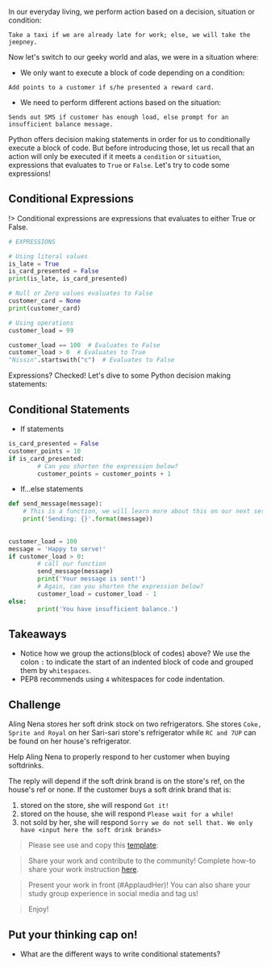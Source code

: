 In our everyday living, we perform action based on a decision, situation or condition:
```shell
Take a taxi if we are already late for work; else, we will take the jeepney.
```

Now let's switch to our geeky world and alas, we were in a situation where:
* We only want to execute a block of code depending on a condition:
```shell
Add points to a customer if s/he presented a reward card.
```

* We need to perform different actions based on the situation:
```shell
Sends out SMS if customer has enough load, else prompt for an insufficient balance message.
```

Python offers decision making statements in order for us to conditionally execute a block of code. But before introducing those, let us recall that an action will only be executed if it meets a `condition` or `situation`, expressions that evaluates to `True` or `False`. Let's try to code some expressions!

## Conditional Expressions

!> Conditional expressions are expressions that evaluates to either True or False.

```python
# EXPRESSIONS

# Using literal values
is_late = True
is_card_presented = False
print(is_late, is_card_presented)

# Null or Zero values evaluates to False
customer_card = None
print(customer_card)

# Using operations
customer_load = 99

customer_load == 100  # Evaluates to False
customer_load > 0  # Evaluates to True
"Nissin".startswith("c")  # Evaluates to False
```

Expressions? Checked! Let's dive to some Python decision making statements:

## Conditional Statements

* If statements

```python
is_card_presented = False
customer_points = 10
if is_card_presented:
        # Can you shorten the expression below?
        customer_points = customer_points + 1
```

* If...else statements

```python
def send_message(message):
    # This is a function, we will learn more about this on our next session!
    print('Sending: {}'.format(message))
    
    
customer_load = 100
message = 'Happy to serve!'
if customer_load > 0:
        # call our function
        send_message(message)
        print('Your message is sent!')
        # Again, can you shorten the expression below?
        customer_load = customer_load - 1
else:
        print('You have insufficient balance.')
```


## Takeaways
* Notice how we group the actions(block of codes) above? We use the colon `:` to indicate the start of an indented block of code and grouped them by `whitespaces`.
* PEP8 recommends using `4` whitespaces for code indentation.


## Challenge
Aling Nena stores her soft drink stock on two refrigerators.
She stores `Coke, Sprite and Royal` on her Sari-sari store's refrigerator while
`RC and 7UP` can be found on her house's refrigerator.

Help Aling Nena to properly respond to her customer when buying softdrinks.

The reply will depend if the soft drink brand is on the store's ref,
on the house's ref or none. If the customer buys a soft drink brand that is:
1. stored on the store, she will respond `Got it!`
2. stored on the house, she will respond `Please wait for a while!`
3. not sold by her, she will respond `Sorry we do not sell that. We only have <input here the soft drink brands>`
    

> Please see use and copy this [template](https://github.com/wwcodemanila/WWCodeManila-Python/blob/master/docs/exercises/conditional_statements/conditional01.py):

> Share your work and contribute to the community! Complete how-to share your work instruction [here](getting_started/exercise_upload_step.md).

> Present your work in front (#ApplaudHer)! You can also share your study group experience in social media and tag us!

> Enjoy!


## Put your thinking cap on!

- What are the different ways to write conditional statements?
